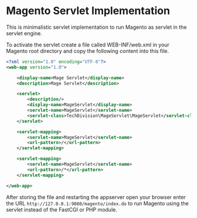 # Magento Servlet Implementation

This is minimalistic servlet implementation to run Magento as servlet in the
servlet engine.

To activate the servlet create a file called WEB-INF/web.xml in your Magento
root directory and copy the following content into this file.

```xml
<?xml version="1.0" encoding="UTF-8"?>
<web-app version="1.0">

    <display-name>Mage Servlet</display-name>
    <description>Mage Servlet</description>

    <servlet>
        <description/>
        <display-name>MageServlet</display-name>
        <servlet-name>MageServlet</servlet-name>
        <servlet-class>TechDivision\MageServlet\MageServlet</servlet-class>
    </servlet>

    <servlet-mapping>
        <servlet-name>MageServlet</servlet-name>
        <url-pattern>/</url-pattern>
    </servlet-mapping>

    <servlet-mapping>
        <servlet-name>MageServlet</servlet-name>
        <url-pattern>/*</url-pattern>
    </servlet-mapping>

</web-app>
```

After storing the file and restarting the appserver open your browser enter
the URL ```http://127.0.0.1:9080/magento/index.do``` to run Magento using 
the servlet instead of the FastCGI or PHP module. 
